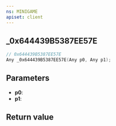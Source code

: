 ```yaml
---
ns: MINIGAME
apiset: client
---
```

## _0x644439B5387EE57E

```c
// 0x644439B5387EE57E
Any _0x644439B5387EE57E(Any p0, Any p1);
```


## Parameters
* **p0**:
* **p1**:

## Return value